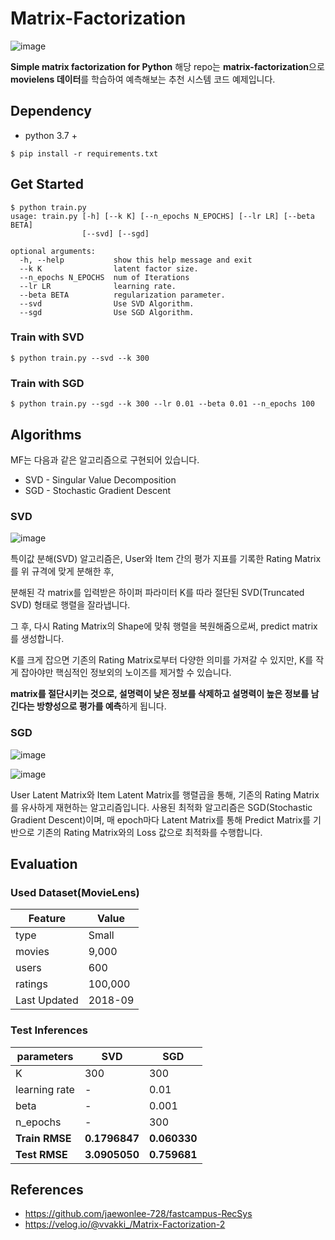 # Matrix-Factorization
![image](https://user-images.githubusercontent.com/29897277/121314162-0db62f00-c942-11eb-81eb-bd41780028e8.png)

**Simple matrix factorization for Python**
해당 repo는 **matrix-factorization**으로 **movielens 데이터**를 학습하여 예측해보는 추천 시스템 코드 예제입니다.



## Dependency

- python 3.7 +

```shell
$ pip install -r requirements.txt
```



## Get Started

```shell
$ python train.py 
usage: train.py [-h] [--k K] [--n_epochs N_EPOCHS] [--lr LR] [--beta BETA]
                [--svd] [--sgd]

optional arguments:
  -h, --help           show this help message and exit
  --k K                latent factor size.
  --n_epochs N_EPOCHS  num of Iterations
  --lr LR              learning rate.
  --beta BETA          regularization parameter.
  --svd                Use SVD Algorithm.
  --sgd                Use SGD Algorithm.
```

### Train with SVD

```shell
$ python train.py --svd --k 300
```

### Train with SGD

```shell
$ python train.py --sgd --k 300 --lr 0.01 --beta 0.01 --n_epochs 100
```



## Algorithms

MF는 다음과 같은 알고리즘으로 구현되어 있습니다.

- SVD - Singular Value Decomposition
- SGD - Stochastic Gradient Descent

### SVD

![image](https://user-images.githubusercontent.com/29897277/121314621-7dc4b500-c942-11eb-88f7-95cc7e42983f.png)

특이값 분해(SVD) 알고리즘은, User와 Item 간의 평가 지표를 기록한 Rating Matrix를 위 규격에 맞게 분해한 후, 

분해된 각 matrix를 입력받은 하이퍼 파라미터 K를 따라 절단된 SVD(Truncated SVD) 형태로 행렬을 잘라냅니다.

그 후, 다시 Rating Matrix의 Shape에 맞춰 행렬을 복원해줌으로써, predict matrix를 생성합니다.

K를 크게 잡으면 기존의 Rating Matrix로부터 다양한 의미를 가져갈 수 있지만, K를 작게 잡아야만 핵심적인 정보외의 노이즈를 제거할 수 있습니다.

**matrix를 절단시키는 것으로, 설명력이 낮은 정보를 삭제하고 설명력이 높은 정보를 남긴다는 방향성으로 평가를 예측**하게 됩니다.



### SGD

![image](https://user-images.githubusercontent.com/29897277/121314509-608fe680-c942-11eb-8524-3f442f8148f2.png)

![image](https://user-images.githubusercontent.com/29897277/121320693-596bd700-c948-11eb-92bc-418e51b2f805.png)

User Latent Matrix와 Item Latent Matrix를 행렬곱을 통해, 기존의 Rating Matrix를 유사하게 재현하는 알고리즘입니다. 사용된 최적화 알고리즘은 SGD(Stochastic Gradient Descent)이며, 매 epoch마다 Latent Matrix를 통해 Predict Matrix를 기반으로 기존의 Rating Matrix와의 Loss 값으로 최적화를 수행합니다. 



## Evaluation

### Used Dataset(MovieLens)

| Feature      | Value   |
| ------------ | ------- |
| type         | Small   |
| movies       | 9,000   |
| users        | 600     |
| ratings      | 100,000 |
| Last Updated | 2018-09 |

### Test Inferences

| parameters     | SVD           | SGD          |
| -------------- | ------------- | ------------ |
| K              | 300           | 300          |
| learning rate  | -             | 0.01         |
| beta           | -             | 0.001        |
| n_epochs       | -             | 300          |
| **Train RMSE** | **0.1796847** | **0.060330** |
| **Test RMSE**  | **3.0905050** | **0.759681** |





## References

- https://github.com/jaewonlee-728/fastcampus-RecSys
- https://velog.io/@vvakki_/Matrix-Factorization-2
